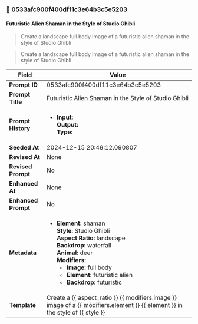 

### 📜 0533afc900f400df11c3e64b3c5e5203

#### Futuristic Alien Shaman in the Style of Studio Ghibli

> Create a landscape full body image of a futuristic alien shaman in the style of Studio Ghibli

> Create a landscape full body image of a futuristic alien shaman in the style of Studio Ghibli

| Field          | Value                                                                                                                                                                      |
|----------------|----------------------------------------------------------------------------------------------------------------------------------------------------------------------------|
| **Prompt ID**  | 0533afc900f400df11c3e64b3c5e5203                                                                                                                                                            |
| **Prompt Title**  | Futuristic Alien Shaman in the Style of Studio Ghibli                                                                                                                                                            |
| **Prompt History** | <ul><li>**Input:**  <br> **Output:**  <br> **Type:** </li></ul> |
| **Seeded At** | 2024-12-15 20:49:12.090807                                                                                                                                                   |
| **Revised At** | None                                                                                                                                                   |
| **Revised Prompt** | No                                                                                                                                                                      |
| **Enhanced At** | None                                                                                                                                                  |
| **Enhanced Prompt** | No                                                                                                                                                                    |
| **Metadata**   | <ul><li>**Element:** shaman <br> **Style:** Studio Ghibli <br> **Aspect Ratio:** landscape <br> **Backdrop:** waterfall <br> **Animal:** deer <br> **Modifiers:**<ul><li>**Image:** full body</li><li>**Element:** futuristic alien</li><li>**Backdrop:** futuristic</li></ul></li></ul> |
| **Template**   | Create a {{ aspect_ratio }} {{ modifiers.image }} image of a {{ modifiers.element }} {{ element }} in the style of {{ style }}                                                                                                                                           |


